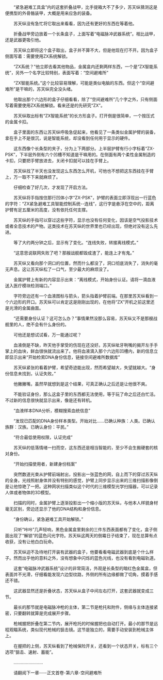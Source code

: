 <div class="read-content j_readContent" id="">
                <p>　　“紧急避难工具盒”内的这套折叠战甲，比手提箱大不了多少，苏天纵猜测这是便携型的外骨骼装甲，大概是用来应急的装备。<p>　　苏天纵没有急忙将它取出来看看，因为还有更好的东西在等着他。<p>　　折叠战甲旁边放着一个长条盒子，上面写着“电磁脉冲武器系统”。相比战甲，还是武器更吸引他。<p>　　苏天纵立即将这个盒子取出，盒子并不算不大，但是他现在打不开。因为盒子侧面写着：需要使用ZX系统解锁。<p>　　“ZX系统？”他立即去看其他物品，金属盒内还剩两样东西，一个是“ZX智能系统”，另外一个名字比较特别，表面写着：“空间避难所”<p>　　“ZX智能系统。”这个比较容易理解，可能是类似电脑的东西。但这个“空间避难所”是干嘛的，苏天纵完全没头绪。<p>　　他取出那个六边形的盒子仔细看看，除了“空间避难所”几个字之外，只有侧面写着需要使用ZX系统解锁。看来还是的先研究“ZX”。<p>　　苏天纵取出标有“ZX智能系统”的长方形盒子。打开倒是很简单，一个按压式的金属卡扣。<p>　　盒子里面的东西让苏天纵呼吸急促起来，他看见了一条类似金属护臂的装备，拿在手上不是很沉，说是智能系统，却没看到任何用于显示的硬件。<p>　　这东西像个长条型的夹子，分为上下两部分。上半层护臂有行小字标着“ZX-PSK”，下半层外侧有六个凹槽不知道是干嘛用的。在侧面有两个柔性金属制造的卡扣，只要把手臂放进去，关闭卡扣就可以挂在手臂上。<p>　　苏天纵找了半天也没发现这么东西怎么开机，可他也不想把这东西挂在手臂上，万一取不下来就麻烦了。<p>　　仔细检查了好几次，才发现了开启方法。<p>　　苏天纵将手指按住那行凹体小字“ZX-PSK”，护臂的表面立即浮现出一行蓝色的字符：“ZX紧急避难工具智能控制系统--连线”，这行字是悬浮在空中的，距离护臂有足五厘米的高度，没有依托任何支撑。<p>　　苏天纵的手指可以穿过这些字符，显示也没有任何变化，因该是空气投影技术或者全息技术的产物。这类技术在苏天纵的世界里也已经出现，但绝对没有这么先进。<p>　　等了大约两分钟之后，显示有了变化。“连线失败，转接离线模式。”<p>　　“这意思说联网失败了吧？那艘战舰都毁成渣了，能连上才有鬼。”<p>　　苏天纵又看向那个洞口的位置，然而什么都没了，洞口彻底消失了，消失的毫无声息。这让苏天纵松了一口气，至少最大的麻烦没了。<p>　　金属护臂上有新的内容显示出来：“离线模式，开始身份认证。请将一滴血液送入医疗模块检测端口。”<p>　　字符旁边还有一个血液图标与箭头，箭头指着护臂前端。在那里苏天纵看到一个六边形的开口。苏天纵可以肯定这是刚刚出现的，在他将“ZX”开机之前这里还是光滑的金属曲面。<p>　　“还需要身份认证？这可怎么办？”事情果然没那么容易，苏天纵又不是那艘战舰里的人，绝不会有什么身份的。<p>　　可他还是想试试看，万一能通过呢？<p>　　血液倒是不缺，昨天他手掌受的伤现在还没好。苏天纵呲牙咧嘴的揭开左手手掌上的血块，鲜血很快就流出来了。他将血液滴入那个六边形凹槽内，新的信息立即显示出来“开始检索DNA身份信息，链接空间避难所数据库”<p>　　苏天纵紧张的看着护臂，希望奇迹能出现，然而希望越大，失望就越大。“身份信息未找到，认证失败。”<p>　　他撇撇嘴，虽然早就想到是这个结果，可真正确认之后还是让他很不爽。<p>　　不能验证身份，那么这盒子里的东西都无法使用，等于玩了命之后还白忙活。不过新的信息很快就显示出来，像是还有转机。<p>　　“血液样本DNA分析，模糊搜索血统信息”<p>　　“发现已匹配的DNA身份样本类型。开始对比……已确认种族：人类。已确认族群：汉族。已确认身份：平民。”<p>　　“符合最低使用权限，认证完成”<p>　　苏天纵的低落情绪一扫而空，这东西还是相当智能的，至少不会生搬硬套的核对身份。<p>　　“开始扫描使用者，新建身份档案”<p>　　突然数道光束从护臂前端射出，投影出一张蓝色的网，自上而下的穿过苏天纵的全身。光线照射身体并没有特别的感觉，护臂上同步显示出来的三维扫描影像倒是让他惊艳了一把。这种网状扫描类似这个时代的三维模型光学扫描器，可以记录人体或者物体的3D模型。<p>　　扫描的同时，金属护臂上逐渐投影出一个缩小版的苏天纵，与他本人样貌身材毫无区别，旁边还显示了他的DNA结构和身份信息。<p>　　“身份确认，紧急避难工具开始解锁。”<p>　　只听“咔咔”几声轻响，黑色金属盒里剩余的三件东西表面都有了变化，盒子侧面出现了“解锁”的蓝色闪光字符。苏天纵这两天的倒霉日子结束了，现在总算有点收获，没有让他白白玩命。<p>　　苏天纵迫不及待地打开装有武器的盒子，他要看看电磁武器到底是个什么样子。然而出乎他的意料之外，没有想象中闪烁的蓝色光线，也没有看到电磁轨道。<p>　　这套“电磁脉冲武器系统”设计的非常简洁，外观是长条型的暗红色金属盒，但表面并不光滑，仔细看能发现六边型纹路，外侧的所有边缘都做了切角，摸着手感还不错。<p>　　这武器显然还是折叠状态，苏天纵从盒子中间左右打开，这套武器就变成三节。<p>　　最长的那节就是电磁脉冲枪的主体，第二节是枪托和附件，侧缘与主体连接紧密，只要翻转就算是完成展开步骤。<p>　　枪械握把折叠在第二节内，展开枪托的时候握把也自动打开。最小的那节是远程观瞄系统，类似现代枪械的狙击镜。这节是独立的，需要手动安装到枪械主体上。<p>　　在握把的上侧，苏天纵看到了枪械保险开关，还看到一个状态开关，标有三个选项“狙击、速射、蓄能”。<p>　　……………………<p>　　请翻阅下一章----正文首卷-第六章-空间避难所<p>　　<p> 
            </div>